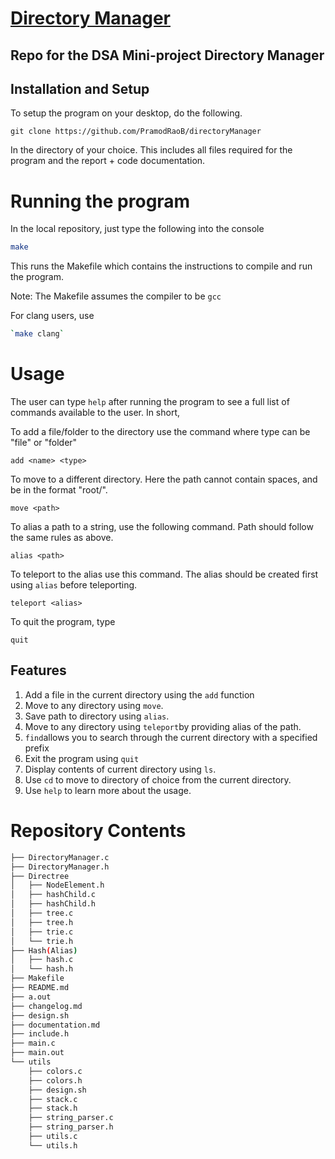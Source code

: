 # [Directory Manager](https://github.com/PramodRaoB/directoryManager)

## Repo for the DSA Mini-project Directory Manager

## Installation and Setup 

To setup the program on your desktop, do the following.

`git clone https://github.com/PramodRaoB/directoryManager`

In the directory of your choice.
This includes all files required for the program and the report + code documentation.

# Running the program

In the local repository, just type the following into the console

```bash
make
```

This runs the Makefile which contains the instructions to compile and run the program.

Note: The Makefile assumes the compiler to be `gcc`

For clang users, use

```bash
`make clang`
```

# Usage

The user can type `help` after running the program to see a full list of commands available to the user. In short,

To add a file/folder to the directory use the command where type can be "file" or "folder"
```
add <name> <type>
```

To move to a different directory. Here the path cannot contain spaces, and be in the format "root/".
```
move <path>
```

To alias a path to a string, use the following command. Path should follow the same rules as above.
```
alias <path>
```

To teleport to the alias use this command. The alias should be created first using `alias` before teleporting.
```
teleport <alias>
```

To quit the program, type
```
quit
```

## Features

1. Add a file in the current directory using the `add` function
2. Move to any directory using `move`.
3. Save path to directory using `alias`.
4. Move to any directory using `teleport`by providing alias of the path.
5. `find`allows you to search through the current directory with a specified prefix
6. Exit the program using `quit`
7. Display contents of current directory using `ls`.
8. Use `cd` to move to directory of choice from the current directory.
9. Use `help` to learn more about the usage.

# Repository Contents

```bash
├── DirectoryManager.c
├── DirectoryManager.h
├── Directree
│   ├── NodeElement.h
│   ├── hashChild.c
│   ├── hashChild.h
│   ├── tree.c
│   ├── tree.h
│   ├── trie.c
│   └── trie.h
├── Hash(Alias)
│   ├── hash.c
│   └── hash.h
├── Makefile
├── README.md
├── a.out
├── changelog.md
├── design.sh
├── documentation.md
├── include.h
├── main.c
├── main.out
└── utils
    ├── colors.c
    ├── colors.h
    ├── design.sh
    ├── stack.c
    ├── stack.h
    ├── string_parser.c
    ├── string_parser.h
    ├── utils.c
    └── utils.h
```
